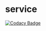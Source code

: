 # service
[![Codacy Badge](https://api.codacy.com/project/badge/Grade/2b19785d4344488f80c80f509e6c2e02)](https://app.codacy.com/app/te-emprego/service?utm_source=github.com&utm_medium=referral&utm_content=te-emprego/service&utm_campaign=Badge_Grade_Settings)